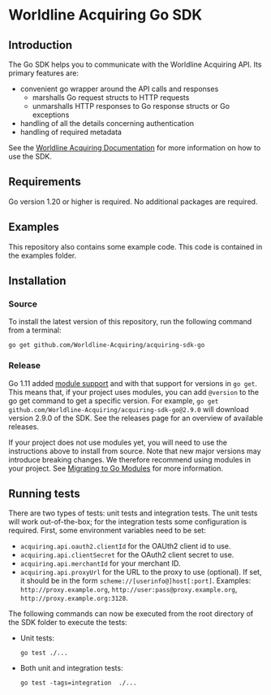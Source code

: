 # Worldline Acquiring Go SDK

## Introduction

The Go SDK helps you to communicate with the Worldline Acquiring API. Its primary features are:

* convenient go wrapper around the API calls and responses
    * marshalls Go request structs to HTTP requests
    * unmarshalls HTTP responses to Go response structs or Go exceptions
* handling of all the details concerning authentication
* handling of required metadata

See the [Worldline Acquiring Documentation](https://docs.acquiring.worldline-solutions.com/Developer-Tools/sdk/go) for more information on how to use the SDK.

## Requirements

Go version 1.20 or higher is required. No additional packages are required.

## Examples

This repository also contains some example code. This code is contained in the examples folder.

## Installation

### Source

To install the latest version of this repository, run the following command from a terminal:

    go get github.com/Worldline-Acquiring/acquiring-sdk-go

### Release

Go 1.11 added [module support](https://blog.golang.org/using-go-modules) and with that support for versions in `go get`. This means that, if your project uses modules, you can add `@version` to the go get command to get a specific version. For example, `go get github.com/Worldline-Acquiring/acquiring-sdk-go@2.9.0` will download version 2.9.0 of the SDK. See the releases page for an overview of available releases.

If your project does not use modules yet, you will need to use the instructions above to install from source. Note that new major versions may introduce breaking changes. We therefore recommend using modules in your project. See [Migrating to Go Modules](https://blog.golang.org/migrating-to-go-modules) for more information.

## Running tests

There are two types of tests: unit tests and integration tests. The unit tests will work out-of-the-box; for the integration tests some configuration is required. First, some environment variables need to be set:

* `acquiring.api.oauth2.clientId` for the OAUth2 client id to use.
* `acquiring.api.clientSecret` for the OAuth2 client secret to use.
* `acquiring.api.merchantId` for your merchant ID.
* `acquiring.api.proxyUrl` for the URL to the proxy to use (optional). If set, it should be in the form `scheme://[userinfo@]host[:port]`. Examples: `http://proxy.example.org`, `http://user:pass@proxy.example.org`, `http://proxy.example.org:3128`.

The following commands can now be executed from the root directory of the SDK folder to execute the tests:

* Unit tests:
    
    ```
    go test ./...
    ```
*  Both unit and integration tests:
    
    ```
    go test -tags=integration  ./...
    ```
